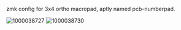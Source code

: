 zmk config for 3x4 ortho macropad, aptly named pcb-numberpad.

![1000038727](https://github.com/user-attachments/assets/208b6bdf-9561-408a-b14f-8a606818f682)
![1000038730](https://github.com/user-attachments/assets/9342f467-033c-45c3-a929-08112c2d805c)
